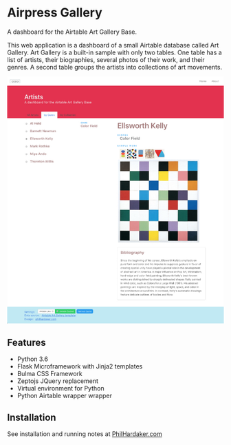 
# Airpress Gallery

A dashboard for the Airtable Art Gallery Base.

This web application is a dashboard of a small Airtable database called Art Gallery.
Art Gallery is a built-in sample with only two tables. 
One table has a list of artists, their biographies, several photos of their 
work, and their genres. A second table groups the artists into collections of art movements.

![screenshot](app/assets/img/screenshot_800.jpg)

## Features

* Python 3.6
* Flask Microframework with Jinja2 templates
* Bulma CSS Framework
* Zeptojs JQuery replacement
* Virtual environment for Python
* Python Airtable wrapper wrapper

## Installation

See installation and running notes at 
[PhilHardaker.com](https://www.philhardaker.com/projects/airtable_gallery/)

